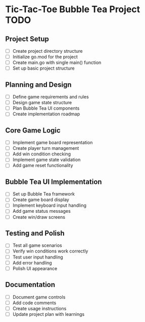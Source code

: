 # Tic-Tac-Toe Bubble Tea Project TODO

## Project Setup
- [ ] Create project directory structure
- [ ] Initialize go.mod for the project
- [ ] Create main.go with single main() function
- [ ] Set up basic project structure

## Planning and Design
- [ ] Define game requirements and rules
- [ ] Design game state structure
- [ ] Plan Bubble Tea UI components
- [ ] Create implementation roadmap

## Core Game Logic
- [ ] Implement game board representation
- [ ] Create player turn management
- [ ] Add win condition checking
- [ ] Implement game state validation
- [ ] Add game reset functionality

## Bubble Tea UI Implementation
- [ ] Set up Bubble Tea framework
- [ ] Create game board display
- [ ] Implement keyboard input handling
- [ ] Add game status messages
- [ ] Create win/draw screens

## Testing and Polish
- [ ] Test all game scenarios
- [ ] Verify win conditions work correctly
- [ ] Test user input handling
- [ ] Add error handling
- [ ] Polish UI appearance

## Documentation
- [ ] Document game controls
- [ ] Add code comments
- [ ] Create usage instructions
- [ ] Update project plan with learnings